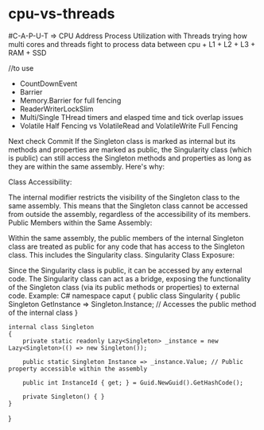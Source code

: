 # cpu-vs-threads
#C-A-P-U-T => CPU Address Process Utilization with Threads
trying how multi cores and threads fight to process data between cpu + L1 + L2 + L3 + RAM + SSD

//to use
+ CountDownEvent
+ Barrier 
+ Memory.Barrier for full fencing 
+ ReaderWriterLockSlim  
+ Multi/Single THread timers and elasped time and tick overlap issues
+ Volatile Half Fencing vs VolatileRead and VolatileWrite Full Fencing

Next check Commit
If the Singleton class is marked as internal but its methods and properties are marked as public, the Singularity class (which is public) can still access the Singleton methods and properties as long as they are within the same assembly. Here's why:

Class Accessibility:

The internal modifier restricts the visibility of the Singleton class to the same assembly.
This means that the Singleton class cannot be accessed from outside the assembly, regardless of the accessibility of its members.
Public Members within the Same Assembly:

Within the same assembly, the public members of the internal Singleton class are treated as public for any code that has access to the Singleton class. This includes the Singularity class.
Singularity Class Exposure:

Since the Singularity class is public, it can be accessed by any external code.
The Singularity class can act as a bridge, exposing the functionality of the Singleton class (via its public methods or properties) to external code.
Example:
C#
namespace caput
{
    public class Singularity
    {
        public Singleton GetInstance => Singleton.Instance; // Accesses the public method of the internal class
    }

    internal class Singleton
    {
        private static readonly Lazy<Singleton> _instance = new Lazy<Singleton>(() => new Singleton());

        public static Singleton Instance => _instance.Value; // Public property accessible within the assembly

        public int InstanceId { get; } = Guid.NewGuid().GetHashCode();

        private Singleton() { }
    }
}
